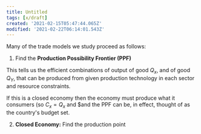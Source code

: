 ```yaml
---
title: Untitled
tags: [x/draft]
created: '2021-02-15T05:47:44.065Z'
modified: '2021-02-22T06:14:01.543Z'
---
```


Many of the trade models we study proceed as follows:

1. Find the **Production Possibility Frontier (PPF)** 

This tells us the efficient combinations of output of good $Q_x$, and of good $Q_Y$, that can be produced from given production technology in each sector and resource constraints.

If this is a closed economy then the economy must produce what it consumers (so $C_x=Q_x$ and $and the PPF can be, in effect, thought of as the country's budget set. 

2. **Closed Economy:** Find the production point
